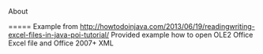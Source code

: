 About

=====
Example from http://howtodoinjava.com/2013/06/19/readingwriting-excel-files-in-java-poi-tutorial/
Provided example how to open OLE2 Office Excel file and Office 2007+ XML